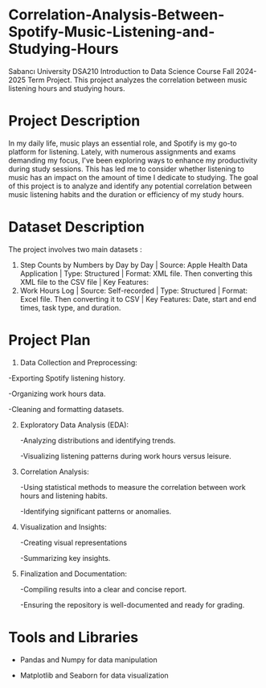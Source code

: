 # Correlation-Analysis-Between-Spotify-Music-Listening-and-Studying-Hours
Sabancı University DSA210 Introduction to Data Science Course Fall 2024-2025 Term Project. This project analyzes the correlation between music listening hours and studying hours. 

# Project Description

In my daily life, music plays an essential role, and Spotify is my go-to platform for listening. Lately, with numerous assignments and exams demanding my focus, I've been exploring ways to enhance my productivity during study sessions. This has led me to consider whether listening to music has an impact on the amount of time I dedicate to studying. The goal of this project is to analyze and identify any potential correlation between music listening habits and the duration or efficiency of my study hours.

# Dataset Description

The project involves two main datasets :

1) Step Counts by Numbers by Day by Day |
Source: Apple Health Data Application | Type: Structured | Format: XML file. Then converting this XML file to the CSV file | Key Features: 
2) Work Hours Log |
Source: Self-recorded | Type: Structured | Format: Excel file. Then converting it to CSV | Key Features: Date, start and end times, task type, and duration.


# Project Plan

1. Data Collection and Preprocessing:
   
  -Exporting Spotify listening history.
  
  -Organizing work hours data.
  
  -Cleaning and formatting datasets.

2. Exploratory Data Analysis (EDA):

   -Analyzing distributions and identifying trends.
   
   -Visualizing listening patterns during work hours versus leisure.

3. Correlation Analysis:
   
   -Using statistical methods to measure the correlation between work hours and listening habits.
   
   -Identifying significant patterns or anomalies.

4. Visualization and Insights:
   
   -Creating visual representations
   
   -Summarizing key insights.

5. Finalization and Documentation:
   
   -Compiling results into a clear and concise report.
   
   -Ensuring the repository is well-documented and ready for grading.
     
# Tools and Libraries
   - Pandas and Numpy for data manipulation
     
   - Matplotlib and Seaborn for data visualization














































